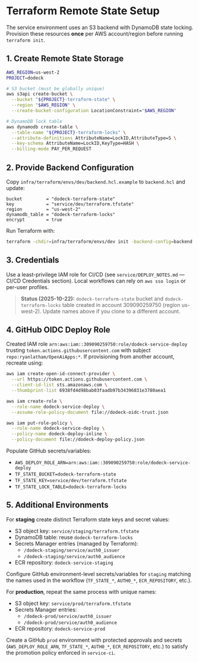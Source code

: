 # Terraform Remote State Setup

The service environment uses an S3 backend with DynamoDB state locking. Provision
these resources **once** per AWS account/region before running `terraform init`.

## 1. Create Remote State Storage

```bash
AWS_REGION=us-west-2
PROJECT=dodeck

# S3 bucket (must be globally unique)
aws s3api create-bucket \
  --bucket "${PROJECT}-terraform-state" \
  --region "$AWS_REGION" \
  --create-bucket-configuration LocationConstraint="$AWS_REGION"

# DynamoDB lock table
aws dynamodb create-table \
  --table-name "${PROJECT}-terraform-locks" \
  --attribute-definitions AttributeName=LockID,AttributeType=S \
  --key-schema AttributeName=LockID,KeyType=HASH \
  --billing-mode PAY_PER_REQUEST
```

## 2. Provide Backend Configuration

Copy `infra/terraform/envs/dev/backend.hcl.example` to `backend.hcl` and update:

```hcl
bucket         = "dodeck-terraform-state"
key            = "service/dev/terraform.tfstate"
region         = "us-west-2"
dynamodb_table = "dodeck-terraform-locks"
encrypt        = true
```

Run Terraform with:

```bash
terraform -chdir=infra/terraform/envs/dev init -backend-config=backend.hcl
```

## 3. Credentials

Use a least-privilege IAM role for CI/CD (see `service/DEPLOY_NOTES.md` — CI/CD
Credentials section). Local workflows can rely on `aws sso login` or per-user
profiles.

> **Status (2025-10-22):** `dodeck-terraform-state` bucket and `dodeck-terraform-locks` table created in account 309090259750 (region us-west-2). Update names above if you clone to a different account.

## 4. GitHub OIDC Deploy Role

Created IAM role `arn:aws:iam::309090259750:role/dodeck-service-deploy` trusting
`token.actions.githubusercontent.com` with subject `repo:ryanlatham/OpenAiApps:*`.
If provisioning from another account, recreate using:

```bash
aws iam create-open-id-connect-provider \
  --url https://token.actions.githubusercontent.com \
  --client-id-list sts.amazonaws.com \
  --thumbprint-list 6938fd4d98bab03faadb97b34396831e3780aea1

aws iam create-role \
  --role-name dodeck-service-deploy \
  --assume-role-policy-document file://dodeck-oidc-trust.json

aws iam put-role-policy \
  --role-name dodeck-service-deploy \
  --policy-name dodeck-deploy-inline \
  --policy-document file://dodeck-deploy-policy.json
```

Populate GitHub secrets/variables:
- `AWS_DEPLOY_ROLE_ARN=arn:aws:iam::309090259750:role/dodeck-service-deploy`
- `TF_STATE_BUCKET=dodeck-terraform-state`
- `TF_STATE_KEY=service/dev/terraform.tfstate`
- `TF_STATE_LOCK_TABLE=dodeck-terraform-locks`

## 5. Additional Environments

For **staging** create distinct Terraform state keys and secret values:

- S3 object key: `service/staging/terraform.tfstate`
- DynamoDB table: reuse `dodeck-terraform-locks`
- Secrets Manager entries (managed by Terraform):
  - `/dodeck-staging/service/auth0_issuer`
  - `/dodeck-staging/service/auth0_audience`
- ECR repository: `dodeck-service-staging`

Configure GitHub environment-level secrets/variables for `staging` matching the
names used in the workflow (`TF_STATE_*`, `AUTH0_*`, `ECR_REPOSITORY`, etc.).

For **production**, repeat the same process with unique names:

- S3 object key: `service/prod/terraform.tfstate`
- Secrets Manager entries:
  - `/dodeck-prod/service/auth0_issuer`
  - `/dodeck-prod/service/auth0_audience`
- ECR repository: `dodeck-service-prod`

Create a GitHub `prod` environment with protected approvals and secrets (`AWS_DEPLOY_ROLE_ARN`, `TF_STATE_*`, `AUTH0_*`, `ECR_REPOSITORY`, etc.) to satisfy the promotion policy enforced in `service-ci`.
